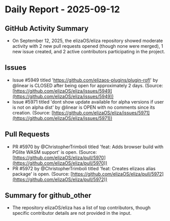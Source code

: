 # Daily Report - 2025-09-12

## GitHub Activity Summary
- On September 12, 2025, the elizaOS/eliza repository showed moderate activity with 2 new pull requests opened (though none were merged), 1 new issue created, and 2 active contributors participating in the project.

## Issues
- Issue #5949 titled 'https://github.com/elizaos-plugins/plugin-rofl' by @linear is CLOSED after being open for approximately 2 days. (Source: [https://github.com/elizaOS/eliza/issues/5949](https://github.com/elizaOS/eliza/issues/5949))
- Issue #5971 titled 'dont show update available for alpha versions if user is not on alpha dist' by @linear is OPEN with no comments since its creation. (Source: [https://github.com/elizaOS/eliza/issues/5971](https://github.com/elizaOS/eliza/issues/5971))

## Pull Requests
- PR #5970 by @ChristopherTrimboli titled 'feat: Adds browser build with PGlite WASM support' is open. (Source: [https://github.com/elizaOS/eliza/pull/5970](https://github.com/elizaOS/eliza/pull/5970))
- PR #5972 by @ChristopherTrimboli titled 'feat: Creates elizaos alias package' is open. (Source: [https://github.com/elizaOS/eliza/pull/5972](https://github.com/elizaOS/eliza/pull/5972))

## Summary for github_other
- The repository elizaOS/eliza has a list of top contributors, though specific contributor details are not provided in the input.